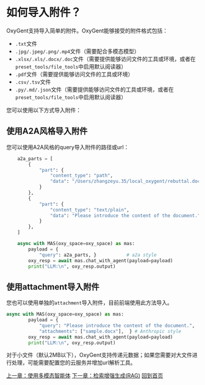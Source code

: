 # 如何导入附件？

OxyGent支持导入简单的附件。OxyGent能够接受的附件格式包括：
+ `.txt`文件
+ `.jpg/.jpeg/.png/.mp4`文件（需要配合多模态模型）
+ `.xlsx/.xls/.docx/.doc`文件（需要提供能够访问文件的工具或环境，或者在`preset_tools/file_tools`中启用默认阅读器）
+ `.pdf`文件（需要提供能够访问文件的工具或环境）
+ `.csv/.tsv`文件
+ `.py/.md/.json`文件（需要提供能够访问文件的工具或环境，或者在`preset_tools/file_tools`中启用默认阅读器）

您可以使用以下方式导入附件：

## 使用A2A风格导入附件

您可以使用A2A风格的query导入附件的路径或url：

```python
    a2a_parts = [
        {
            "part": {
                "content_type": "path",       
                "data": "/Users/zhangzeyu.35/local_oxygent/rebuttal.docx",
            }
        },
        {
            "part": {
                "content_type": "text/plain",
                "data": "Please introduce the content of the document.",
            }
        },
    ]

    async with MAS(oxy_space=oxy_space) as mas:
        payload = {
            "query": a2a_parts, }           # a2a style
        oxy_resp = await mas.chat_with_agent(payload=payload)
        print("LLM:\n", oxy_resp.output)
```

## 使用attachment导入附件

您也可以使用单独的`attachment`导入附件，目前前端使用此方法导入。

```python
async with MAS(oxy_space=oxy_space) as mas:
        payload = {
            "query": "Please introduce the content of the document.",            
            "attachments": ["sample.docx"],  } # Anthropic style
        oxy_resp = await mas.chat_with_agent(payload=payload)
        print("LLM:\n", oxy_resp.output)
```

对于小文件（默认2MB以下），OxyGent支持传递元数据；如果您需要对大文件进行处理，可能需要配置您的云服务并增加url解析工具。

[上一章：使用多模态智能体](./10_multimodal.md)
[下一章：检索增强生成(RAG)](./12_rag.md)
[回到首页](./readme.md)
